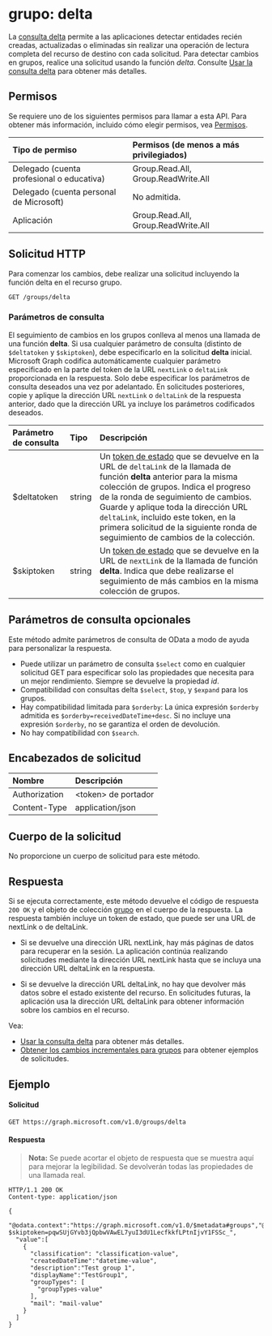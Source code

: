 # <a name="group-delta"></a>grupo: delta
La [consulta delta](../../../concepts/delta_query_overview.md) permite a las aplicaciones detectar entidades recién creadas, actualizadas o eliminadas sin realizar una operación de lectura completa del recurso de destino con cada solicitud. Para detectar cambios en grupos, realice una solicitud usando la función *delta*. Consulte [Usar la consulta delta](../../../concepts/delta_query_overview.md) para obtener más detalles.

## <a name="permissions"></a>Permisos
Se requiere uno de los siguientes permisos para llamar a esta API. Para obtener más información, incluido cómo elegir permisos, vea [Permisos](../../../concepts/permissions_reference.md).

|Tipo de permiso      | Permisos (de menos a más privilegiados)              |
|:--------------------|:---------------------------------------------------------|
|Delegado (cuenta profesional o educativa) | Group.Read.All, Group.ReadWrite.All    |
|Delegado (cuenta personal de Microsoft) | No admitida.    |
|Aplicación | Group.Read.All, Group.ReadWrite.All |

## <a name="http-request"></a>Solicitud HTTP
Para comenzar los cambios, debe realizar una solicitud incluyendo la función delta en el recurso grupo. 

<!-- { "blockType": "ignored" } -->
```http
GET /groups/delta
```

### <a name="query-parameters"></a>Parámetros de consulta
El seguimiento de cambios en los grupos conlleva al menos una llamada de una función **delta**. Si usa cualquier parámetro de consulta (distinto de `$deltatoken` y `$skiptoken`), debe especificarlo en la solicitud **delta** inicial. Microsoft Graph codifica automáticamente cualquier parámetro especificado en la parte del token de la URL `nextLink` o `deltaLink` proporcionada en la respuesta. Solo debe especificar los parámetros de consulta deseados una vez por adelantado. En solicitudes posteriores, copie y aplique la dirección URL `nextLink` o `deltaLink` de la respuesta anterior, dado que la dirección URL ya incluye los parámetros codificados deseados.

| Parámetro de consulta      | Tipo   |Descripción|
|:---------------|:--------|:----------|
| $deltatoken | string | Un [token de estado](../../../concepts/delta_query_overview.md) que se devuelve en la URL de `deltaLink` de la llamada de función **delta** anterior para la misma colección de grupos. Indica el progreso de la ronda de seguimiento de cambios. Guarde y aplique toda la dirección URL `deltaLink`, incluido este token, en la primera solicitud de la siguiente ronda de seguimiento de cambios de la colección.|
| $skiptoken | string | Un [token de estado](../../../concepts/delta_query_overview.md) que se devuelve en la URL de `nextLink` de la llamada de función **delta**. Indica que debe realizarse el seguimiento de más cambios en la misma colección de grupos. |

## <a name="optional-query-parameters"></a>Parámetros de consulta opcionales
Este método admite parámetros de consulta de OData a modo de ayuda para personalizar la respuesta.

- Puede utilizar un parámetro de consulta `$select` como en cualquier solicitud GET para especificar solo las propiedades que necesita para un mejor rendimiento. Siempre se devuelve la propiedad _id_. 
- Compatibilidad con consultas delta `$select`, `$top`, y `$expand` para los grupos. 
- Hay compatibilidad limitada para `$orderby`: La única expresión `$orderby` admitida es `$orderby=receivedDateTime+desc`. Si no incluye una expresión `$orderby`, no se garantiza el orden de devolución. 
- No hay compatibilidad con `$search`.

## <a name="request-headers"></a>Encabezados de solicitud
| Nombre       | Descripción|
|:---------------|:----------|
| Authorization  | &lt;token&gt; de portador|
| Content-Type  | application/json |

## <a name="request-body"></a>Cuerpo de la solicitud
No proporcione un cuerpo de solicitud para este método.

## <a name="response"></a>Respuesta
Si se ejecuta correctamente, este método devuelve el código de respuesta `200 OK` y el objeto de colección [grupo](../resources/group.md) en el cuerpo de la respuesta. La respuesta también incluye un token de estado, que puede ser una URL de nextLink o de deltaLink.

- Si se devuelve una dirección URL nextLink, hay más páginas de datos para recuperar en la sesión. La aplicación continúa realizando solicitudes mediante la dirección URL nextLink hasta que se incluya una dirección URL deltaLink en la respuesta.

- Si se devuelve la dirección URL deltaLink, no hay que devolver más datos sobre el estado existente del recurso. En solicitudes futuras, la aplicación usa la dirección URL deltaLink para obtener información sobre los cambios en el recurso.

Vea:</br>
- [Usar la consulta delta](../../../concepts/delta_query_overview.md) para obtener más detalles.</br>
- [Obtener los cambios incrementales para grupos](../../../concepts/delta_query_groups.md) para obtener ejemplos de solicitudes.</br>
    
## <a name="example"></a>Ejemplo
#### <a name="request"></a>Solicitud
<!-- {
  "blockType": "request",
  "name": "group_delta"
}-->
```http
GET https://graph.microsoft.com/v1.0/groups/delta
```

#### <a name="response"></a>Respuesta
>**Nota:** Se puede acortar el objeto de respuesta que se muestra aquí para mejorar la legibilidad. Se devolverán todas las propiedades de una llamada real.

<!-- {
  "blockType": "response",
  "truncated": true,
  "@odata.type": "microsoft.graph.group",
  "isCollection": true
} -->
```http
HTTP/1.1 200 OK
Content-type: application/json

{
  "@odata.context":"https://graph.microsoft.com/v1.0/$metadata#groups","@odata.nextLink":"https://graph.microsoft.com/v1.0/groups/delta?$skiptoken=pqwSUjGYvb3jQpbwVAwEL7yuI3dU1LecfkkfLPtnIjvY1FSSc_",
  "value":[
    {
      "classification": "classification-value",
      "createdDateTime":"datetime-value",
      "description":"Test group 1",
      "displayName":"TestGroup1",
      "groupTypes": [
        "groupTypes-value"
      ],
      "mail": "mail-value"
    }
  ]
}
```

<!-- uuid: 8fcb5dbc-d5aa-4681-8e31-b001d5168d79
2015-10-25 14:57:30 UTC -->
<!-- {
  "type": "#page.annotation",
  "description": "group: delta",
  "keywords": "",
  "section": "documentation",
  "tocPath": ""
}-->